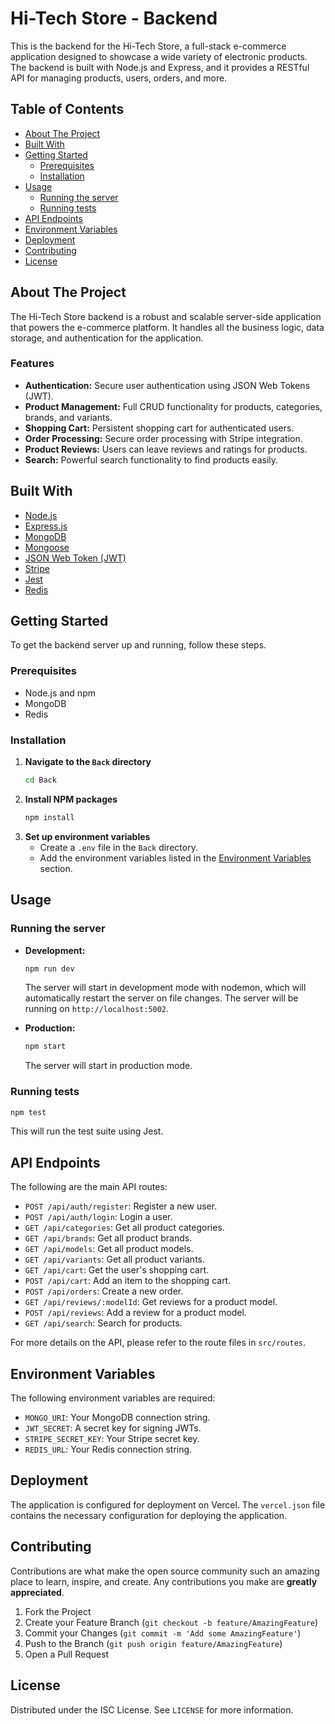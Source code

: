 # Hi-Tech Store - Backend

This is the backend for the Hi-Tech Store, a full-stack e-commerce application designed to showcase a wide variety of electronic products. The backend is built with Node.js and Express, and it provides a RESTful API for managing products, users, orders, and more.

## Table of Contents

*   [About The Project](#about-the-project)
*   [Built With](#built-with)
*   [Getting Started](#getting-started)
    *   [Prerequisites](#prerequisites)
    *   [Installation](#installation)
*   [Usage](#usage)
    *   [Running the server](#running-the-server)
    *   [Running tests](#running-tests)
*   [API Endpoints](#api-endpoints)
*   [Environment Variables](#environment-variables)
*   [Deployment](#deployment)
*   [Contributing](#contributing)
*   [License](#license)

## About The Project

The Hi-Tech Store backend is a robust and scalable server-side application that powers the e-commerce platform. It handles all the business logic, data storage, and authentication for the application.

### Features

*   **Authentication:** Secure user authentication using JSON Web Tokens (JWT).
*   **Product Management:** Full CRUD functionality for products, categories, brands, and variants.
*   **Shopping Cart:** Persistent shopping cart for authenticated users.
*   **Order Processing:** Secure order processing with Stripe integration.
*   **Product Reviews:** Users can leave reviews and ratings for products.
*   **Search:** Powerful search functionality to find products easily.

## Built With

*   [Node.js](https://nodejs.org/)
*   [Express.js](https://expressjs.com/)
*   [MongoDB](https://www.mongodb.com/)
*   [Mongoose](https://mongoosejs.com/)
*   [JSON Web Token (JWT)](https://jwt.io/)
*   [Stripe](https://stripe.com/)
*   [Jest](https://jestjs.io/)
*   [Redis](https://redis.io/)

## Getting Started

To get the backend server up and running, follow these steps.

### Prerequisites

*   Node.js and npm
*   MongoDB
*   Redis

### Installation

1.  **Navigate to the `Back` directory**
    ```sh
    cd Back
    ```
2.  **Install NPM packages**
    ```sh
    npm install
    ```
3.  **Set up environment variables**
    *   Create a `.env` file in the `Back` directory.
    *   Add the environment variables listed in the [Environment Variables](#environment-variables) section.

## Usage

### Running the server

*   **Development:**
    ```sh
    npm run dev
    ```
    The server will start in development mode with nodemon, which will automatically restart the server on file changes. The server will be running on `http://localhost:5002`.

*   **Production:**
    ```sh
    npm start
    ```
    The server will start in production mode.

### Running tests

```sh
npm test
```

This will run the test suite using Jest.

## API Endpoints

The following are the main API routes:

*   `POST /api/auth/register`: Register a new user.
*   `POST /api/auth/login`: Login a user.
*   `GET /api/categories`: Get all product categories.
*   `GET /api/brands`: Get all product brands.
*   `GET /api/models`: Get all product models.
*   `GET /api/variants`: Get all product variants.
*   `GET /api/cart`: Get the user's shopping cart.
*   `POST /api/cart`: Add an item to the shopping cart.
*   `POST /api/orders`: Create a new order.
*   `GET /api/reviews/:modelId`: Get reviews for a product model.
*   `POST /api/reviews`: Add a review for a product model.
*   `GET /api/search`: Search for products.

For more details on the API, please refer to the route files in `src/routes`.

## Environment Variables

The following environment variables are required:

*   `MONGO_URI`: Your MongoDB connection string.
*   `JWT_SECRET`: A secret key for signing JWTs.
*   `STRIPE_SECRET_KEY`: Your Stripe secret key.
*   `REDIS_URL`: Your Redis connection string.

## Deployment

The application is configured for deployment on Vercel. The `vercel.json` file contains the necessary configuration for deploying the application.

## Contributing

Contributions are what make the open source community such an amazing place to learn, inspire, and create. Any contributions you make are **greatly appreciated**.

1.  Fork the Project
2.  Create your Feature Branch (`git checkout -b feature/AmazingFeature`)
3.  Commit your Changes (`git commit -m 'Add some AmazingFeature'`)
4.  Push to the Branch (`git push origin feature/AmazingFeature`)
5.  Open a Pull Request

## License

Distributed under the ISC License. See `LICENSE` for more information.